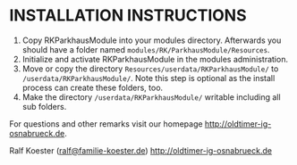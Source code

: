 # INSTALLATION INSTRUCTIONS

1. Copy RKParkhausModule into your modules directory. Afterwards you should have a folder named `modules/RK/ParkhausModule/Resources`.
2. Initialize and activate RKParkhausModule in the modules administration.
3. Move or copy the directory `Resources/userdata/RKParkhausModule/` to `/userdata/RKParkhausModule/`.
   Note this step is optional as the install process can create these folders, too.
4. Make the directory `/userdata/RKParkhausModule/` writable including all sub folders.

For questions and other remarks visit our homepage http://oldtimer-ig-osnabrueck.de.

Ralf Koester (ralf@familie-koester.de)
http://oldtimer-ig-osnabrueck.de
